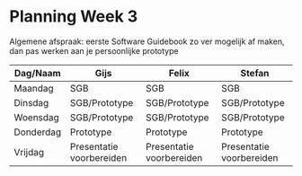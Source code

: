 # Planning Week 3

Algemene afspraak: eerste Software Guidebook zo ver mogelijk af maken, dan pas werken aan je persoonlijke prototype

| Dag/Naam | Gijs | Felix | Stefan |
| --- | --- | --- | --- |
| Maandag | SGB | SGB | SGB |
| Dinsdag | SGB/Prototype | SGB/Prototype | SGB/Prototype |
| Woensdag | SGB/Prototype | SGB/Prototype | SGB/Prototype |
| Donderdag | Prototype | Prototype | Prototype |
| Vrijdag | Presentatie voorbereiden | Presentatie voorbereiden | Presentatie voorbereiden |

